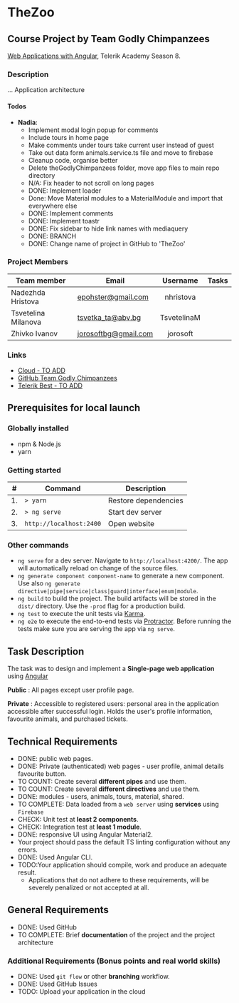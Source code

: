 # TheZoo

## Course Project by Team Godly Chimpanzees

[Web Applications with Angular](telerikacademy.com/courses/courses/Details/441), Telerik Academy Season 8.



### Description
...
Application architecture

#### Todos

- **Nadia**:
    - Implement modal login popup for comments
    - Include tours in home page
    - Make comments under tours take current user instead of guest
    - Take out data form animals.service.ts file and move to firebase
    - Cleanup code, organise better
    - Delete theGodlyChimpanzees folder, move app files to main repo directory
    - N/A: Fix header to not scroll on long pages
    + DONE: Implement loader
    + Done: Move Material modules to a MaterialModule and import that everywhere else
    + DONE: Implement comments
    + DONE: Implement toastr
    + DONE: Fix sidebar to hide link names with mediaquery
    + DONE: BRANCH
    + DONE: Change name of project in GitHub to 'TheZoo'



### Project Members

|     Team member     |        Email         |  Username   | Tasks |
| ------------------- | -------------------- | :---------: | ----- |
| Nadezhda Hristova   | epohster@gmail.com   |  nhristova  |       |
| Tsvetelina Milanova | tsvetka_ta@abv.bg    | TsvetelinaM |       |
| Zhivko Ivanov       | jorosoftbg@gmail.com |  jorosoft   |       |


### Links
- [Cloud - TO ADD](https://the-godly-chimpanzees.firebaseapp.com/home)
- [GitHub Team Godly Chimpanzees](https://github.com/TeamGodlyChimpanzees)
- [Telerik Best - TO ADD](http://)

## Prerequisites for local launch

### Globally installed 
- npm & Node.js
- yarn

### Getting started
|  #  |         Command         |     Description      |
| --- | ----------------------- | -------------------- |
| 1.  | `> yarn`                | Restore dependencies |
| 2.  | `> ng serve`            | Start dev server     |
| 3.  | `http://localhost:2400` | Open website         |


### Other commands
- `ng serve` for a dev server. Navigate to `http://localhost:4200/`. The app will automatically reload on change of the source files.
- `ng generate component component-name` to generate a new component. Use also `ng generate directive|pipe|service|class|guard|interface|enum|module`.
- `ng build` to build the project. The build artifacts will be stored in the `dist/` directory. Use the `-prod` flag for a production build.
- `ng test` to execute the unit tests via [Karma](https://karma-runner.github.io).
- `ng e2e` to execute the end-to-end tests via [Protractor](http://www.protractortest.org/).
Before running the tests make sure you are serving the app via `ng serve`.




## Task Description

The task was to design and implement a **Single-page web application** using [Angular](https://angular.io/)

**Public** : All pages except user profile page.

**Private** : Accessible to registered users: personal area in the application accessible after successful login. Holds the user's profile information, favourite animals, and purchased tickets.

## Technical Requirements

- DONE: public web pages.
- DONE: Private (authenticated) web pages - user profile, animal details favourite button.
- TO COUNT: Create several **different pipes** and use them.
- TO COUNT: Create several **different directives** and use them.
- DONE: modules - users, animals, tours, material, shared.
- TO COMPLETE: Data loaded from a `web server` using **services** using `Firebase`
- CHECK: Unit test at **least 2 components**.
- CHECK: Integration test at **least 1 module**.
- DONE: responsive UI using Angular Material2.
- Your project should pass the default TS linting configuration without any errors.
- DONE: Used Angular CLI.
- TODO:Your application should compile, work and produce an adequate result.
    - Applications that do not adhere to these requirements, will be severely penalized or not accepted at all.

##  General Requirements

- DONE: Used GitHub 
- TO COMPLETE: Brief **documentation** of the project and the project architecture

### Additional Requirements (Bonus points and real world skills)

- DONE: Used `git flow` or other **branching** workflow.
- DONE: Used GitHub Issues
- TODO: Upload your application in the cloud


